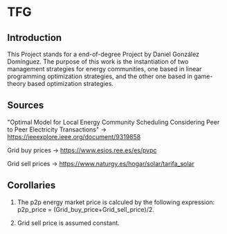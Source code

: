 # TFG



## Introduction

This Project stands for a end-of-degree Project by Daniel González Domínguez. The purpose of this work is the instantiation of two management strategies for energy communities, one based in linear programming optimization strategies, and the other one based in game-theory based optimization strategies.

## Sources

"Optimal Model for Local Energy Community Scheduling Considering Peer to Peer Electricity Transactions" -> https://ieeexplore.ieee.org/document/9319858

Grid buy prices -> https://www.esios.ree.es/es/pvpc

Grid sell prices -> https://www.naturgy.es/hogar/solar/tarifa_solar

## Corollaries

1. The p2p energy market price is calculed by the following expression: p2p_price = (Grid_buy_price+Grid_sell_price)/2.

2. Grid sell price is assumed constant.